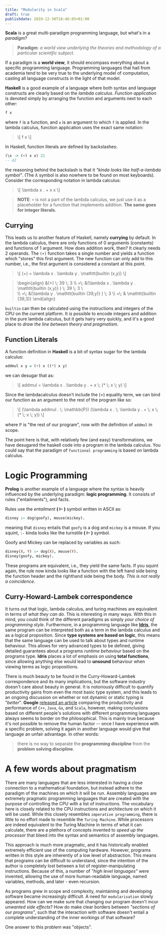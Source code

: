 ```yaml
---
title: "Modularity in Scala"
draft: true
publishdate: 2019-12-30T18:46:05+01:00
---
```


**Scala** is a great multi-paradigm programming language, but what's in a *paradigm*?


> **Paradigm**: *a world view underlying the theories and methodology of a particular scientific subject.*

If a paradigm is a **world view**, it should encompass everything about a specific programming language. Programming languages that hail from academia tend to be very true to the underlying model of computation, casting all language constructs in the light of that model.

**Haskell** is a good example of a language where both syntax and language constructs are clearly based on the *lambda calculus*. *Function application* is denoted simply by arranging the function and arguments next to each other:

```haskell
f x
```
where `f` is a function, and `x` is an argument to which `f` is applied. 
In the lambda calculus, function application uses the exact same notation:

> \\[ f x \\]

In Haskell, function literals are defined by backslashes:

```haskell
(\x -> (+) x x) 21
-- 42
```

the reasoning behind the backslash is that it *"kinda looks like half-a-lambda symbol"*. (The $\lambda$ symbol is also nowhere to be found on most keyboards). Consider the corresponding notation in lambda calculus:

> \\[ \lambda x . + x x \\]

> **NOTE**: `+` is not a part of the lambda calculus, we just use it as a placeholder for a function that implements addition. **The same goes for integer literals.**

## Currying 

This leads us to another feature of Haskell, namely **currying** by default. In the lambda calculus, there are only functions of 0 arguments (constants) and functions of 1 argument. How does addition work, then? It clearly needs 2 operands. The `(+)` function takes a single number and yields a function which "stores" this first argument. The new function can only add to this number, i.e., the first argument is considered a constant at this point. 

> \\[ (+) = \lambda x . \lambda y . \mathtt{builtin (x,y)} \\]

> \begin{align} 
> &(+) \\;  39 \\;  3 
> \\\  =\\; &(\lambda x . \lambda y . \mathtt{builtin (x,y)} ) \\; 39 \\; 3 \\\
> \\\  =\\; &(\lambda y . \mathtt{builtin (39,y)} )  \\; 3 
> \\\  =\\; & \mathtt{builtin (39,3)} 
> \end{align}

`builtin` can then be calculated using the instructions and integers of the CPU on the current platform. It *is* possible to encode integers and addition in the pure lambda calculus, but it gets hairy very quickly, and it's a good place to *draw the line between theory and pragmatism*.

## Function Literals

A function definition in **Haskell** is a bit of syntax sugar for the lambda calculus:

```haskell
addmul x y = (+) x ((*) x y)
```

we can desugar that as:

>  \\[ addmul = \lambda x . \lambda y .  + x  \\; (* \\; x \\; y) \\]

Since the lambdacalculus doesn't include the (=) equality term, we can bind our function as an argument to the rest of the program like so:

> \\[ (\lambda addmul . \\; \mathbb{P})  (\lambda x . \\; \lambda y .  + \\; x \\; (* \\; x \\; y)) \\]

where $\mathbb{P}$ is "the rest of our program", now with the definition of `addmul` in scope.

The point here is that, with relatively few (and easy) transformations, we have desugared the haskell code into a program in the lambda calculus. You could say that the paradigm of `functional programming` is based on lambda calculus. 

# Logic Programming

**Prolog** is another example of a language where the syntax is heavily influenced by the underlying paradigm: **logic programming**. It consists of rules ("entailments"), and facts.

Rules use the *entailment* **( $\vdash$ )** symbol written in ASCII as: 

```prolog
disney :- dog(goofy), mouse(mickey). 
```

meaning that `disney` entails that `goofy` is a dog and `mickey` is a mouse. If you squint, `:-` kinda looks like the turnstile **( $\vdash$ )** symbol.

Goofy and Mickey can be replaced by variables as such:

```prolog
disney(X, Y) :- dog(X), mouse(Y).
disney(goofy, mickey). 
```

These programs are equivalent, i.e., they yield the same facts. If you squint again, the rule now kinda looks like a function with the left hand side being the function header and the righthand side being the body. *This is not really a coincidence*.


## Curry-Howard-Lambek correspondence

It turns out that logic, lambda calculus, and turing machines are equivalent in terms of *what they can do*. This is interesting in many ways. With this in mind, you could think of the different paradigms as simply *your choice of programming style*. Furthermore, in a programming language like [**Idris**](https://www.idris-lang.org/), the same program can be interpreted both as a term in the lambda calculus and as a logical proposition. Since **type systems are based on logic**, this means that the same language can be used to talk about types and runtime behaviour. This allows for very advanced types to be defined, giving detailed guarantees about a programs *runtime behaviour* based on the programs type. **Idris** places a lot of emphasis on using **total functions**, since allowing anything else would lead to **unsound** behaviour when viewing terms as logic propositions.

There is much beauty to be found in the Curry-Howard-Lambek correspondence and its many implications, but the software industry doesn't care about beauty in general. It is notoriously difficult to quantify productivity gains from even the most basic type system, and this leads to an ongoing discussion on whether or not dynamic or static typing is "*better*". **Google** [released an article](https://days2011.scala-lang.org/sites/days2011/files/ws3-1-Hundt.pdf) comparing the productivity and performance of `C++`, `Java`, `Go`, and `Scala`, however, making conclusions based on different people's solutions with different programming languages always seems to border on the philosophical. This is mainly true because it's not possible to remove the human factor -- once I have experience with a specific problem, solving it again in another language would give that language an unfair advantage. In other words: 

> there is no way to separate the **programming discipline** from the **problem solving discipline**.



# A few words about pragmatism

There are many languages that are less interested in having a close connection to a mathematical foundation, but instead adhere to the paradigm of the machines on which it will be run. Assembly languages are extremely pragmatic programming languages that are created with the purpose of controlling the CPU with a list of instructions. The vocabulary here is closely related to the CPU instructions and architecture on which it will be used. While this closely resembles `imperative programming`, there is little to no effort made to resemble the `Turing Machine`. While processors are indeed equivalent to the Turing Machine in terms of what it can calculate, there are a plethora of concepts invented to *speed up the processor* that bleed into the syntax and semantics of assembly languages.

This approach is much more pragmatic, and it has historically enabled extremely efficient use of the computing hardware. However, programs written in this style are inherently of a low level of abstraction. This means that programs can be difficult to understand, since the intention of the author is completely lost between a list of register-manipulating instructions.
Because of this, a number of *"high level languages"* were invented, allowing the use of more human-readable language, named variables, methods, and later - even recursion.

As programs grew in scope and complexity, maintaining and developing software became increasingly difficult. A need for `modularisation` slowly appeared. How can we make sure that changing our program doesn't incur *unwanted side effects*? How do make clear borders between *"sections of our programs"*, such that the interaction with software doesn't entail a complete understanding of the inner workings of that software?

One answer to this problem was "objects".